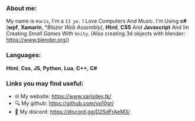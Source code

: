 ### About me:
My name is ``Haris``, I'm a ``13 yo.`` I Love Computers And Music. I'm Using **c#** (**wpf**, **Xamarin**, **Blazor Web Assembly*), **Html**, **CSS** And **Javascript** And Im Creating *Small Games* With ``Unity``. (Also creating 3d objects with blender: https://www.blender.org/)

### Languages:
**Html**, **Css**, **JS**, **Python**, **Lua**, **C++**, **C#**

### Links you may find useful:
- 🌐 My website: https://www.xarisdev.tk/
- 🔍 My github: https://github.com/vp10gr/
- 💾 My discord: https://discord.gg/D2SdFrAeM3/
